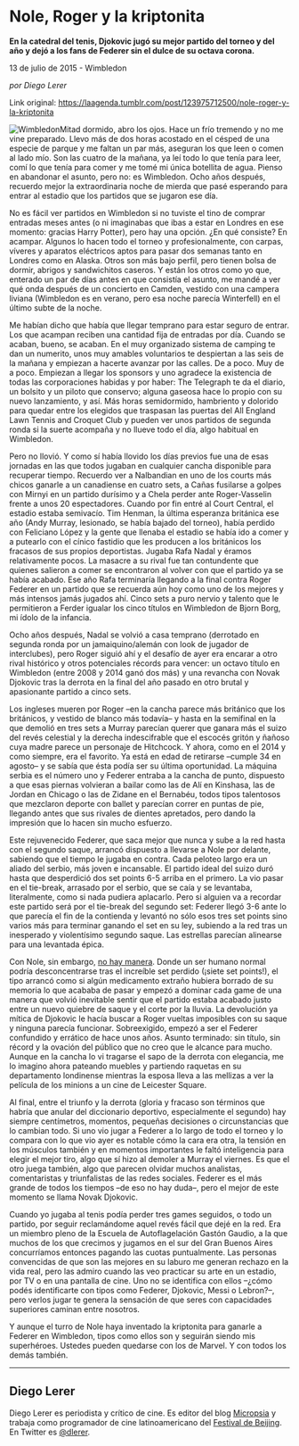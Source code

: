 # Nole, Roger y la kriptonita

**En la catedral del tenis, Djokovic jugó su mejor partido del torneo y del año y dejó a los fans de Federer sin el dulce de su octava corona.**

13 de julio de 2015 - Wimbledon

_por Diego Lerer_

Link original: https://laagenda.tumblr.com/post/123975712500/nole-roger-y-la-kriptonita

![Wimbledon](https://64.media.tumblr.com/5040b61c2eced724b08aade728dd8e19/tumblr_inline_pjzp3lxIsA1t6q87u_500.png)Mitad dormido, abro los ojos. Hace un frío tremendo y no me vine preparado. Llevo más de dos horas acostado en el césped de una especie de parque y me faltan un par más, aseguran los que leen o comen al lado mío. Son las cuatro de la mañana, ya leí todo lo que tenía para leer, comí lo que tenía para comer y me tomé mi única botellita de agua. Pienso en abandonar el asunto, pero no: es Wimbledon. Ocho años después, recuerdo mejor la extraordinaria noche de mierda que pasé esperando para entrar al estadio que los partidos que se jugaron ese día.

No es fácil ver partidos en Wimbledon si no tuviste el tino de comprar entradas meses antes (o ni imaginabas que ibas a estar en Londres en ese momento: gracias Harry Potter), pero hay una opción. ¿En qué consiste? En acampar. Algunos lo hacen todo el torneo y profesionalmente, con carpas, víveres y aparatos eléctricos aptos para pasar dos semanas tanto en Londres como en Alaska. Otros son más bajo perfil, pero tienen bolsa de dormir,  abrigos y sandwichitos caseros. Y están los otros como yo que, enterado un par de días antes en que consistía el asunto, me mandé a ver qué onda después de un concierto en Camden, vestido con una campera liviana (Wimbledon es en verano, pero esa noche parecía Winterfell) en el último subte de la noche.

Me habían dicho que había que llegar temprano para estar seguro de entrar. Los que acampan reciben una cantidad fija de entradas por día. Cuando se acaban, bueno, se acaban. En el muy organizado sistema de camping te dan un numerito, unos muy amables voluntarios te despiertan a las seis de la mañana y empiezan a hacerte avanzar por las calles. De a poco. Muy de a poco. Empiezan a llegar los sponsors y uno agradece la existencia de todas las corporaciones habidas y por haber: The Telegraph te da el diario, un bolsito y un piloto que conservo; alguna gaseosa hace lo propio con su nuevo lanzamiento, y así. Más horas semidormido, hambriento y dolorido para quedar entre los elegidos que traspasan las puertas del All England Lawn Tennis and Croquet Club y pueden ver unos partidos de segunda ronda si la suerte acompaña y no llueve todo el día, algo habitual en Wimbledon.

Pero no llovió. Y como sí había llovido los días previos fue una de esas jornadas en las que todos jugaban en cualquier cancha disponible para recuperar tiempo. Recuerdo ver a Nalbandian en uno de los courts más chicos ganarle a un canadiense en cuatro sets, a Cañas fusilarse a golpes con Mirnyi en un partido durísimo y a Chela perder ante Roger-Vasselin frente a unos 20 espectadores. Cuando por fin entré al Court Central, el estadio estaba semivacío. Tim Henman, la última esperanza británica ese año (Andy Murray, lesionado, se había bajado del torneo), había perdido con Feliciano López y la gente que llenaba el estadio se había ido a comer y a putearlo con el cínico fastidio que les producen a los británicos los fracasos de sus propios deportistas. Jugaba Rafa Nadal y éramos relativamente pocos. La masacre a su rival fue tan contundente que quienes salieron a comer se encontraron al volver con que el partido ya se había acabado. Ese año Rafa terminaría llegando a la final contra Roger Federer en un partido que se recuerda aún hoy como uno de los mejores y más intensos jamás jugados ahí. Cinco sets a puro nervio y talento que le permitieron a Ferder igualar los cinco títulos en Wimbledon de Bjorn Borg, mi ídolo de la infancia.

Ocho años después, Nadal se volvió a casa temprano (derrotado en segunda ronda por un jamaiquino/alemán con look de jugador de interclubes), pero Roger siguió ahí y el desafío de ayer era encarar a otro rival histórico y otros potenciales récords para vencer: un octavo título en Wimbledon (entre 2008 y 2014 ganó dos más) y una revancha con Novak Djokovic tras la derrota en la final del año pasado en otro brutal y apasionante partido a cinco sets.

Los ingleses mueren por Roger –en la cancha parece más británico que los británicos, y vestido de blanco más todavía– y hasta en la semifinal en la que demolió en tres sets a Murray parecían querer que ganara más el suizo del revés celestial y la derecha indescifrable que el escocés gritón y ñañoso cuya madre parece un personaje de Hitchcock. Y ahora, como en el 2014 y como siempre, era el favorito. Ya está en edad de retirarse –cumple 34 en agosto– y se sabía que ésta podía ser su última oportunidad. La máquina serbia es el número uno y Federer entraba a la cancha de punto, dispuesto a que esas piernas volvieran a bailar como las de Alí en Kinshasa, las de Jordan en Chicago o las de Zidane en el Bernabéu, todos tipos talentosos que mezclaron deporte con ballet y parecían correr en puntas de pie, llegando antes que sus rivales de dientes apretados, pero dando la impresión que lo hacen sin mucho esfuerzo.

Este rejuvenecido Federer, que saca mejor que nunca y sube a la red hasta con el segundo saque, arrancó dispuesto a llevarse a Nole por delante, sabiendo que el tiempo le jugaba en contra. Cada peloteo largo era un aliado del serbio, más joven e incansable. El partido ideal del suizo duró hasta que desperdició dos set points 6-5 arriba en el primero. La vio pasar en el tie-break, arrasado por el serbio, que se caía y se levantaba, literalmente, como si nada pudiera aplacarlo. Pero si alguien va a recordar este partido será por el tie-break del segundo set: Federer llegó 3-6 ante lo que parecía el fin de la contienda y levantó no sólo esos tres set points sino varios más para terminar ganando el set en su ley, subiendo a la red tras un inesperado y violentísimo segundo saque. Las estrellas parecían alinearse para una levantada épica.

Con Nole, sin embargo, [no hay manera](https://www.youtube.com/watch?v=nFTUg7iDkLw). Donde un ser humano normal podría desconcentrarse tras el increíble set perdido (¡siete set points!), el tipo arrancó como si algún medicamento extraño hubiera borrado de su memoria lo que acababa de pasar y empezó a dominar cada game de una manera que volvió inevitable sentir que el partido estaba acabado justo entre un nuevo quiebre de saque y el corte por la lluvia. La devolución ya mítica de Djokovic le hacía buscar a Roger vueltas imposibles con su saque y ninguna parecía funcionar. Sobreexigido, empezó a ser el Federer confundido y errático de hace unos años. Asunto terminado: sin título, sin récord y la ovación del público que no creo que le alcance para mucho. Aunque en la cancha lo vi tragarse el sapo de la derrota con elegancia, me lo imagino ahora pateando muebles y partiendo raquetas en su departamento londinense mientras la esposa lleva a las mellizas a ver la película de los minions a un cine de Leicester Square.

Al final, entre el triunfo y la derrota (gloria y fracaso son términos que habría que anular del diccionario deportivo, especialmente el segundo) hay siempre centímetros, momentos, pequeñas decisiones o circunstancias que lo cambian todo. Si uno vio jugar a Federer a lo largo de todo el torneo y lo compara con lo que vio ayer es notable cómo la cara era otra, la tensión en los músculos también y en momentos importantes le faltó inteligencia para elegir el mejor tiro, algo que sí hizo al demoler a Murray el viernes. Es que el otro juega también, algo que parecen olvidar muchos analistas, comentaristas y triunfalistas de las redes sociales. Federer es el más grande de todos los tiempos –de eso no hay duda–, pero el mejor de este momento se llama Novak Djokovic.

Cuando yo jugaba al tenis podía perder tres games seguidos, o todo un partido, por seguir reclamándome aquel revés fácil que dejé en la red. Era un miembro pleno de la Escuela de Autoflagelación Gastón Gaudio, a la que muchos de los que crecimos y jugamos en el sur del Gran Buenos Aires concurríamos entonces pagando las cuotas puntualmente. Las personas convencidas de que son las mejores en su laburo me generan rechazo en la vida real, pero las admiro cuando las veo practicar su arte en un estadio, por TV o en una pantalla de cine. Uno no se identifica con ellos –¿cómo podés identificarte con tipos como Federer, Djokovic, Messi o Lebron?–, pero verlos jugar te genera la sensación de que seres con capacidades superiores caminan entre nosotros.

Y aunque el turro de Nole haya inventado la kriptonita para ganarle a Federer en Wimbledon, tipos como ellos son y seguirán siendo mis superhéroes. Ustedes pueden quedarse con los de Marvel. Y con todos los demás también.



---

 Diego Lerer
------------

 Diego Lerer es periodista y crítico de cine. Es editor del blog [Micropsia](http://micropsia.otroscines.com/) y trabaja como programador de cine latinoamericano del [Festival de Beijing](http://bfm.bjiff.com/2015/en/index.html). En Twitter es [@dlerer](https://twitter.com/dlerer). 

